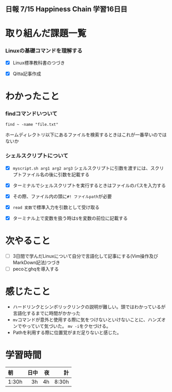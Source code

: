 ## 日報 7/15 Happiness Chain 学習16日目

# 取り組んだ課題一覧 
### Linuxの基礎コマンドを理解する
- [x] Linux標準教科書のつづき
- [x]  Qitta記事作成

   
# わかったこと
### findコマンドいついて

`find ~ -name "file.txt"`

ホームディレクトリ以下にあるファイルを検索するときはこれが一番早いのではないか

### シェルスクリプトについて
- [x] `myscript.sh arg1 arg2 arg3`
      シェルスクリプトに引数を渡すには、スクリプトファイル名の後に引数を記載する
- [x] ターミナルでシェルスクリプトを実行するときはファイルのパスを入力する
- [x] その際、ファイル内の頭に`#! ファイルpath`が必要
- [x] `read 変数`で標準入力を引数として受け取る
- [x]  ターミナル上で変数を扱う時は`$`を変数の前位に記載する
   
  
# 次やること
- [ ] 3日間で学んだLinuxについて自分で言語化して記事にする(Vim操作及びMarkDown記法)つづき
- [ ] pecoとghqを導入する
      
# 感じたこと

+ ハードリンクとシンボリックリンクの説明が難しい。頭ではわかっているが言語化するまでに時間がかかった
+ `mv`コマンドが意外と使用する際に気をつけないといけないことに、ハンズオンでやっていて気づいた。
  `mv -i`をクセづける。
+ Pathを利用する際に位置覚がまだ足りないと感じた。
  
  
  
# 学習時間

| 朝           | 日中          | 夜              | 計              |
| :----------|------------:|-------------:|-------------:|
| 1:30h           | 3h            | 4h              |  8:30h            |
